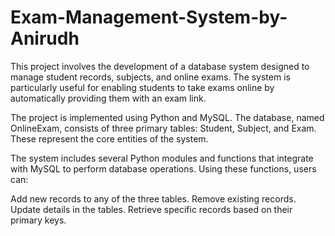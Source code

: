 # Exam-Management-System-by-Anirudh

This project involves the development of a database system designed to manage student records, subjects, and online exams. The system is particularly useful for enabling students to take exams online by automatically providing them with an exam link.

The project is implemented using Python and MySQL. The database, named OnlineExam, consists of three primary tables: Student, Subject, and Exam. These represent the core entities of the system.

The system includes several Python modules and functions that integrate with MySQL to perform database operations. Using these functions, users can:

Add new records to any of the three tables.
Remove existing records.
Update details in the tables.
Retrieve specific records based on their primary keys.
